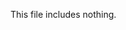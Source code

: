 <!-- >>>>>> BEGIN GENERATED FILE (include): SOURCE test/include/templates/nothing_markdown.md -->
This file includes nothing.
<!-- <<<<<< END GENERATED FILE (include): SOURCE test/include/templates/nothing_markdown.md -->
